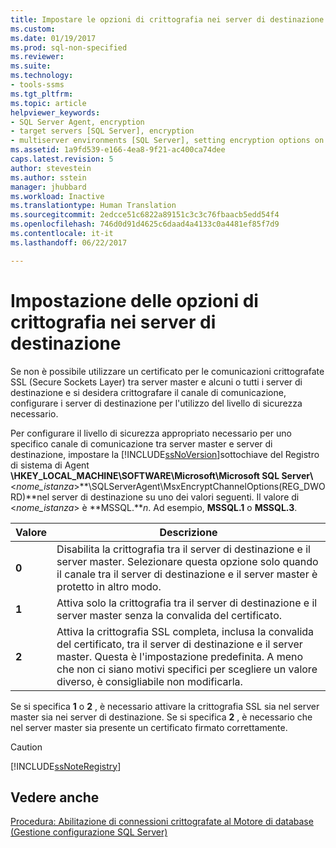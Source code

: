 ```yaml
---
title: Impostare le opzioni di crittografia nei server di destinazione | Microsoft Docs
ms.custom: 
ms.date: 01/19/2017
ms.prod: sql-non-specified
ms.reviewer: 
ms.suite: 
ms.technology:
- tools-ssms
ms.tgt_pltfrm: 
ms.topic: article
helpviewer_keywords:
- SQL Server Agent, encryption
- target servers [SQL Server], encryption
- multiserver environments [SQL Server], setting encryption options on target servers
ms.assetid: 1a9fd539-e166-4ea8-9f21-ac400ca74dee
caps.latest.revision: 5
author: stevestein
ms.author: sstein
manager: jhubbard
ms.workload: Inactive
ms.translationtype: Human Translation
ms.sourcegitcommit: 2edcce51c6822a89151c3c3c76fbaacb5edd54f4
ms.openlocfilehash: 746d0d91d4625c6daad4a4133c0a4481ef85f7d9
ms.contentlocale: it-it
ms.lasthandoff: 06/22/2017

---
```

# <a name="set-encryption-options-on-target-servers"></a>Impostazione delle opzioni di crittografia nei server di destinazione
Se non è possibile utilizzare un certificato per le comunicazioni crittografate SSL (Secure Sockets Layer) tra server master e alcuni o tutti i server di destinazione e si desidera crittografare il canale di comunicazione, configurare i server di destinazione per l'utilizzo del livello di sicurezza necessario.  
  
Per configurare il livello di sicurezza appropriato necessario per uno specifico canale di comunicazione tra server master e server di destinazione, impostare la [!INCLUDE[ssNoVersion](../../includes/ssnoversion_md.md)]sottochiave del Registro di sistema di Agent **\HKEY_LOCAL_MACHINE\SOFTWARE\Microsoft\Microsoft SQL Server\\**\<*nome_istanza*>**\SQLServerAgent\MsxEncryptChannelOptions(REG_DWORD)**nel server di destinazione su uno dei valori seguenti. Il valore di \<*nome_istanza*> è **MSSQL.***n*. Ad esempio, **MSSQL.1** o **MSSQL.3**.  
  
|Valore|Descrizione|  
|---------|---------------|  
|**0**|Disabilita la crittografia tra il server di destinazione e il server master. Selezionare questa opzione solo quando il canale tra il server di destinazione e il server master è protetto in altro modo.|  
|**1**|Attiva solo la crittografia tra il server di destinazione e il server master senza la convalida del certificato.|  
|**2**|Attiva la crittografia SSL completa, inclusa la convalida del certificato, tra il server di destinazione e il server master. Questa è l'impostazione predefinita. A meno che non ci siano motivi specifici per scegliere un valore diverso, è consigliabile non modificarla.|  
  
Se si specifica **1** o **2** , è necessario attivare la crittografia SSL sia nel server master sia nei server di destinazione. Se si specifica **2** , è necessario che nel server master sia presente un certificato firmato correttamente.  
  
> [!CAUTION]  
> [!INCLUDE[ssNoteRegistry](../../includes/ssnoteregistry_md.md)]  
  
## <a name="see-also"></a>Vedere anche  
[Procedura: Abilitazione di connessioni crittografate al Motore di database (Gestione configurazione SQL Server)](http://msdn.microsoft.com/en-us/e1e55519-97ec-4404-81ef-881da3b42006)  
  

